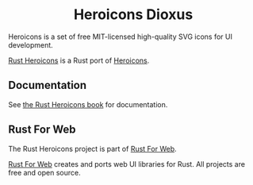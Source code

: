 <!-- <p align="center">
    <a href="../../logo.svg">
        <img src="../../logo.svg" width="300" height="200" alt="Rust Heroicons Logo">
    </a>
</p> -->

<h1 align="center">Heroicons Dioxus</h1>

Heroicons is a set of free MIT-licensed high-quality SVG icons for UI development.

[Rust Heroicons](https://github.com/RustForWeb/heroicons) is a Rust port of [Heroicons](https://heroicons.dev/).

## Documentation

See [the Rust Heroicons book](https://heroicons.rustforweb.org/) for documentation.

## Rust For Web

The Rust Heroicons project is part of [Rust For Web](https://github.com/RustForWeb).

[Rust For Web](https://github.com/RustForWeb) creates and ports web UI libraries for Rust. All projects are free and open source.
